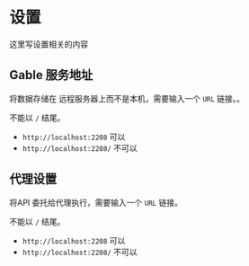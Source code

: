 # 设置

这里写设置相关的内容

## Gable 服务地址

将数据存储在 远程服务器上而不是本机，需要输入一个 `URL` 链接。。

不能以 `/` 结尾。
- `http://localhost:2208` 可以
- `http://localhost:2208/` 不可以

## 代理设置

将API 委托给代理执行，需要输入一个 `URL` 链接。

不能以 `/` 结尾。
- `http://localhost:2208` 可以
- `http://localhost:2208/` 不可以